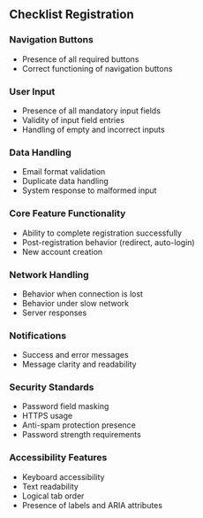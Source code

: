 ## Checklist Registration


 ### Navigation Buttons
   - Presence of all required buttons
   - Correct functioning of navigation buttons

 ### User Input
   - Presence of all mandatory input fields
   - Validity of input field entries
   - Handling of empty and incorrect inputs

 ### Data Handling
   - Email format validation
   - Duplicate data handling
   - System response to malformed input

 ### Core Feature Functionality
   - Ability to complete registration successfully
   - Post-registration behavior (redirect, auto-login)
   - New account creation

 ### Network Handling
   - Behavior when connection is lost
   - Behavior under slow network
   - Server responses

 ### Notifications
   - Success and error messages
   - Message clarity and readability

 ### Security Standards
   - Password field masking
   - HTTPS usage
   - Anti-spam protection presence
   - Password strength requirements
 ### Accessibility Features
   - Keyboard accessibility
   - Text readability
   - Logical tab order
   - Presence of labels and ARIA attributes
